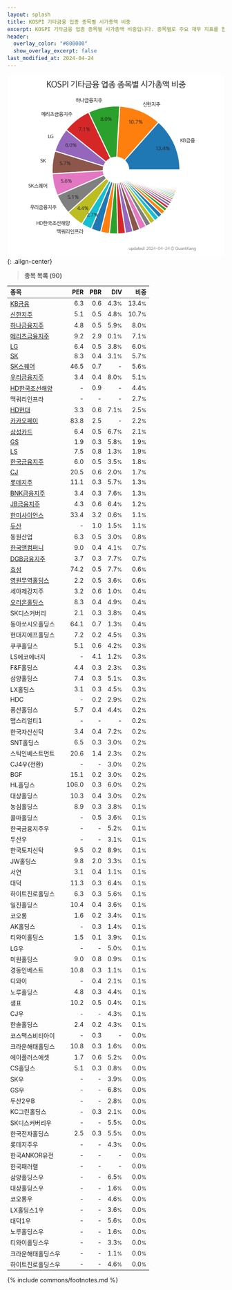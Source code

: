 ```yaml
---
layout: splash
title: KOSPI 기타금융 업종 종목별 시가총액 비중
excerpt: KOSPI 기타금융 업종 종목별 시가총액 비중입니다. 종목별로 주요 재무 지표를 함께 표시합니다.
header:
  overlay_color: "#800000"
  show_overlay_excerpt: false
last_modified_at: 2024-04-24
---
```



![KOSPI 기타금융 업종 종목별 시가총액 비중](/stats/sector/images/kospi_업종_기타금융_종목.png){: .align-center}


> **종목 목록 (90)**<a id="list"></a>

| **종목** | **PER** | **PBR** | **DIV** | **비중** |
| :------- | ------: | ------: | ------: | -------: |
| [KB금융](/105560/) | 6.3 | 0.6 | 4.3<small>%</small> | 13.4<small>%</small> |
| [신한지주](/055550/) | 5.1 | 0.5 | 4.8<small>%</small> | 10.7<small>%</small> |
| [하나금융지주](/086790/) | 4.8 | 0.5 | 5.9<small>%</small> | 8.0<small>%</small> |
| [메리츠금융지주](/138040/) | 9.2 | 2.9 | 0.1<small>%</small> | 7.1<small>%</small> |
| [LG](/003550/) | 6.4 | 0.5 | 3.8<small>%</small> | 6.0<small>%</small> |
| [SK](/034730/) | 8.3 | 0.4 | 3.1<small>%</small> | 5.7<small>%</small> |
| [SK스퀘어](/402340/) | 46.5 | 0.7 | - | 5.6<small>%</small> |
| [우리금융지주](/316140/) | 3.4 | 0.4 | 8.0<small>%</small> | 5.1<small>%</small> |
| [HD한국조선해양](/009540/) | - | 0.9 | - | 4.4<small>%</small> |
| 맥쿼리인프라 | - | - | - | 2.7<small>%</small> |
| [HD현대](/267250/) | 3.3 | 0.6 | 7.1<small>%</small> | 2.5<small>%</small> |
| [카카오페이](/377300/) | 83.8 | 2.5 | - | 2.2<small>%</small> |
| [삼성카드](/029780/) | 6.4 | 0.5 | 6.7<small>%</small> | 2.1<small>%</small> |
| [GS](/078930/) | 1.9 | 0.3 | 5.8<small>%</small> | 1.9<small>%</small> |
| [LS](/006260/) | 7.5 | 0.8 | 1.3<small>%</small> | 1.9<small>%</small> |
| [한국금융지주](/071050/) | 6.0 | 0.5 | 3.5<small>%</small> | 1.8<small>%</small> |
| [CJ](/001040/) | 20.5 | 0.6 | 2.0<small>%</small> | 1.7<small>%</small> |
| [롯데지주](/004990/) | 11.1 | 0.3 | 5.7<small>%</small> | 1.3<small>%</small> |
| [BNK금융지주](/138930/) | 3.4 | 0.3 | 7.6<small>%</small> | 1.3<small>%</small> |
| [JB금융지주](/175330/) | 4.3 | 0.6 | 6.4<small>%</small> | 1.2<small>%</small> |
| [한미사이언스](/008930/) | 33.4 | 3.2 | 0.6<small>%</small> | 1.1<small>%</small> |
| [두산](/000150/) | - | 1.0 | 1.5<small>%</small> | 1.1<small>%</small> |
| 동원산업 | 6.3 | 0.5 | 3.0<small>%</small> | 0.8<small>%</small> |
| [한국앤컴퍼니](/000240/) | 9.0 | 0.4 | 4.1<small>%</small> | 0.7<small>%</small> |
| [DGB금융지주](/139130/) | 3.7 | 0.3 | 7.7<small>%</small> | 0.7<small>%</small> |
| [효성](/004800/) | 74.2 | 0.5 | 7.7<small>%</small> | 0.6<small>%</small> |
| [영원무역홀딩스](/009970/) | 2.2 | 0.5 | 3.6<small>%</small> | 0.6<small>%</small> |
| 세아제강지주 | 3.2 | 0.6 | 1.0<small>%</small> | 0.4<small>%</small> |
| [오리온홀딩스](/001800/) | 8.3 | 0.4 | 4.9<small>%</small> | 0.4<small>%</small> |
| SK디스커버리 | 2.1 | 0.3 | 3.8<small>%</small> | 0.4<small>%</small> |
| 동아쏘시오홀딩스 | 64.1 | 0.7 | 1.3<small>%</small> | 0.4<small>%</small> |
| 현대지에프홀딩스 | 7.2 | 0.2 | 4.5<small>%</small> | 0.3<small>%</small> |
| 쿠쿠홀딩스 | 5.1 | 0.6 | 4.2<small>%</small> | 0.3<small>%</small> |
| LS에코에너지 | - | 4.1 | 1.2<small>%</small> | 0.3<small>%</small> |
| F&F홀딩스 | 4.4 | 0.3 | 2.3<small>%</small> | 0.3<small>%</small> |
| 삼양홀딩스 | 7.4 | 0.3 | 5.1<small>%</small> | 0.3<small>%</small> |
| LX홀딩스 | 3.1 | 0.3 | 4.5<small>%</small> | 0.3<small>%</small> |
| HDC | - | 0.2 | 2.9<small>%</small> | 0.2<small>%</small> |
| 풍산홀딩스 | 5.7 | 0.4 | 4.4<small>%</small> | 0.2<small>%</small> |
| 맵스리얼티1 | - | - | - | 0.2<small>%</small> |
| 한국자산신탁 | 3.4 | 0.4 | 7.2<small>%</small> | 0.2<small>%</small> |
| SNT홀딩스 | 6.5 | 0.3 | 3.0<small>%</small> | 0.2<small>%</small> |
| 스틱인베스트먼트 | 20.6 | 1.4 | 2.3<small>%</small> | 0.2<small>%</small> |
| CJ4우(전환) | - | - | 3.0<small>%</small> | 0.2<small>%</small> |
| BGF | 15.1 | 0.2 | 3.0<small>%</small> | 0.2<small>%</small> |
| HL홀딩스 | 106.0 | 0.3 | 6.0<small>%</small> | 0.2<small>%</small> |
| 대상홀딩스 | 10.3 | 0.4 | 3.0<small>%</small> | 0.2<small>%</small> |
| 농심홀딩스 | 8.9 | 0.3 | 3.8<small>%</small> | 0.1<small>%</small> |
| 콜마홀딩스 | - | 0.5 | 3.6<small>%</small> | 0.1<small>%</small> |
| 한국금융지주우 | - | - | 5.2<small>%</small> | 0.1<small>%</small> |
| 두산우 | - | - | 3.1<small>%</small> | 0.1<small>%</small> |
| 한국토지신탁 | 9.5 | 0.2 | 8.9<small>%</small> | 0.1<small>%</small> |
| JW홀딩스 | 9.8 | 2.0 | 3.3<small>%</small> | 0.1<small>%</small> |
| 서연 | 3.1 | 0.4 | 1.1<small>%</small> | 0.1<small>%</small> |
| 대덕 | 11.3 | 0.3 | 6.4<small>%</small> | 0.1<small>%</small> |
| 하이트진로홀딩스 | 6.3 | 0.3 | 5.6<small>%</small> | 0.1<small>%</small> |
| 일진홀딩스 | 10.4 | 0.4 | 3.6<small>%</small> | 0.1<small>%</small> |
| 코오롱 | 1.6 | 0.2 | 3.4<small>%</small> | 0.1<small>%</small> |
| AK홀딩스 | - | 0.3 | 1.4<small>%</small> | 0.1<small>%</small> |
| 티와이홀딩스 | 1.5 | 0.1 | 3.9<small>%</small> | 0.1<small>%</small> |
| LG우 | - | - | 5.0<small>%</small> | 0.1<small>%</small> |
| 미원홀딩스 | 9.0 | 0.8 | 0.9<small>%</small> | 0.1<small>%</small> |
| 경동인베스트 | 10.8 | 0.3 | 1.1<small>%</small> | 0.1<small>%</small> |
| 디와이 | - | 0.4 | 2.1<small>%</small> | 0.1<small>%</small> |
| 노루홀딩스 | 4.8 | 0.3 | 4.4<small>%</small> | 0.1<small>%</small> |
| 샘표 | 10.2 | 0.5 | 0.4<small>%</small> | 0.1<small>%</small> |
| CJ우 | - | - | 4.3<small>%</small> | 0.1<small>%</small> |
| 한솔홀딩스 | 2.4 | 0.2 | 4.3<small>%</small> | 0.1<small>%</small> |
| 코스맥스비티아이 | - | 0.3 | - | 0.0<small>%</small> |
| 크라운해태홀딩스 | 10.8 | 0.3 | 1.6<small>%</small> | 0.0<small>%</small> |
| 에이플러스에셋 | 1.7 | 0.6 | 5.2<small>%</small> | 0.0<small>%</small> |
| CS홀딩스 | 5.1 | 0.3 | 0.8<small>%</small> | 0.0<small>%</small> |
| SK우 | - | - | 3.9<small>%</small> | 0.0<small>%</small> |
| GS우 | - | - | 6.8<small>%</small> | 0.0<small>%</small> |
| 두산2우B | - | - | 2.8<small>%</small> | 0.0<small>%</small> |
| KC그린홀딩스 | - | 0.3 | 2.1<small>%</small> | 0.0<small>%</small> |
| SK디스커버리우 | - | - | 5.5<small>%</small> | 0.0<small>%</small> |
| 한국전자홀딩스 | 2.5 | 0.3 | 5.5<small>%</small> | 0.0<small>%</small> |
| 롯데지주우 | - | - | 4.3<small>%</small> | 0.0<small>%</small> |
| 한국ANKOR유전 | - | - | - | 0.0<small>%</small> |
| 한국패러랠 | - | - | - | 0.0<small>%</small> |
| 삼양홀딩스우 | - | - | 6.5<small>%</small> | 0.0<small>%</small> |
| 대상홀딩스우 | - | - | 1.6<small>%</small> | 0.0<small>%</small> |
| 코오롱우 | - | - | 4.6<small>%</small> | 0.0<small>%</small> |
| LX홀딩스1우 | - | - | 3.6<small>%</small> | 0.0<small>%</small> |
| 대덕1우 | - | - | 5.6<small>%</small> | 0.0<small>%</small> |
| 노루홀딩스우 | - | - | 1.6<small>%</small> | 0.0<small>%</small> |
| 티와이홀딩스우 | - | - | 3.3<small>%</small> | 0.0<small>%</small> |
| 크라운해태홀딩스우 | - | - | 1.1<small>%</small> | 0.0<small>%</small> |
| 하이트진로홀딩스우 | - | - | 4.6<small>%</small> | 0.0<small>%</small> |

{% include commons/footnotes.md %}